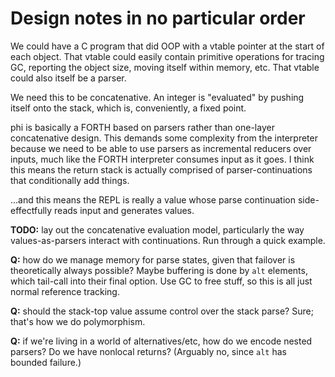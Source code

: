 # Design notes in no particular order
We could have a C program that did OOP with a vtable pointer at the start of
each object. That vtable could easily contain primitive operations for tracing
GC, reporting the object size, moving itself within memory, etc. That vtable
could also itself be a parser.

We need this to be concatenative. An integer is "evaluated" by pushing itself
onto the stack, which is, conveniently, a fixed point.

phi is basically a FORTH based on parsers rather than one-layer concatenative
design. This demands some complexity from the interpreter because we need to be
able to use parsers as incremental reducers over inputs, much like the FORTH
interpreter consumes input as it goes. I think this means the return stack is
actually comprised of parser-continuations that conditionally add things.

...and this means the REPL is really a value whose parse continuation
side-effectfully reads input and generates values.

**TODO:** lay out the concatenative evaluation model, particularly the way
values-as-parsers interact with continuations. Run through a quick example.

**Q:** how do we manage memory for parse states, given that failover is
theoretically always possible? Maybe buffering is done by `alt` elements, which
tail-call into their final option. Use GC to free stuff, so this is all just
normal reference tracking.

**Q:** should the stack-top value assume control over the stack parse? Sure;
that's how we do polymorphism.

**Q:** if we're living in a world of alternatives/etc, how do we encode nested
parsers? Do we have nonlocal returns? (Arguably no, since `alt` has bounded
failure.)

